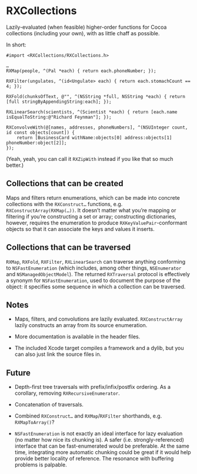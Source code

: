 # RXCollections

Lazily-evaluated (when feasible) higher-order functions for Cocoa collections (including your own), with as little chaff as possible.

In short:

	#import <RXCollections/RXCollections.h>
	
	…
	RXMap(people, ^(Pal *each) { return each.phoneNumber; });
	
	RXFilter(ungulates, ^(id<Ungulate> each) { return each.stomachCount == 4; });
	
	RXFold(chunksOfText, @"", ^(NSString *full, NSString *each) { return [full stringByAppendingString:each]; });
	
	RXLinearSearch(scientists, ^(Scientist *each) { return [each.name isEqualToString:@"Richard Feynman"]; });
	
	RXConvolveWith(@[names, addresses, phoneNumbers], ^(NSUInteger count, id const objects[count]) {
		return [BusinessCard withName:objects[0] address:objects[1] phoneNumber:object[2]];
	});

(Yeah, yeah, you can call it `RXZipWith` instead if you like that so much better.)

## Collections that can be created

Maps and filters return enumerations, which can be made into concrete collections with the `RXConstruct…` functions, e.g. `RXConstructArray(RXMap(…))`. It doesn’t matter what you’re mapping or filtering if you’re constructing a set or array; constructing dictionaries, however, requires the enumeration to produce `RXKeyValuePair`-conformant objects so that it can associate the keys and values it inserts.

## Collections that can be traversed

`RXMap`, `RXFold`, `RXFilter`, `RXLinearSearch` can traverse anything conforming to `NSFastEnumeration` (which includes, among other things, `NSEnumerator` and `NSManagedObjectModel`). The returned `RXTraversal` protocol is effectively a synonym for `NSFastEnumeration`, used to document the purpose of the object: it specifies some sequence in which a collection can be traversed.

## Notes

- Maps, filters, and convolutions are lazily evaluated. `RXConstructArray` lazily constructs an array from its source enumeration.

- More documentation is available in the header files.

- The included Xcode target compiles a framework and a dylib, but you can also just link the source files in.

## Future

- Depth-first tree traversals with prefix/infix/postfix ordering. As a corollary, removing `RXRecursiveEnumerator`.

- Concatenation of traversals.

- Combined `RXConstruct…` and `RXMap`/`RXFilter` shorthands, e.g. `RXMapToArray()`?

- `NSFastEnumeration` is not exactly an ideal interface for lazy evaluation (no matter how nice its chunking is). A safer (i.e. strongly-referenced) interface that can be fast-enumerated would be preferable. At the same time, integrating more automatic chunking could be great if it would help provide better locality of reference. The resonance with buffering problems is palpable.
